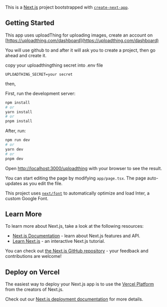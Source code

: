 This is a [Next.js](https://nextjs.org/) project bootstrapped with [`create-next-app`](https://github.com/vercel/next.js/tree/canary/packages/create-next-app).

## Getting Started

This app uses uploadThing for uploading images,
create an account on [https://uploadthing.com/dashboard](https://uploadthing.com/dashboard)

You will use github to and after it will ask you to create a project, then go ahead and create it.

copy your uploadthingthing secret into .env file

```
UPLOADTHING_SECRET=your secret
```
then,

First, run the development server:

```bash
npm install
# or
yarn install
# or
pnpm install
```
After, run:

```bash
npm run dev
# or
yarn dev
# or
pnpm dev
```

Open [http://localhost:3000/uploadthing](http://localhost:3000/uploadthing) with your browser to see the result.

You can start editing the page by modifying `app/page.tsx`. The page auto-updates as you edit the file.

This project uses [`next/font`](https://nextjs.org/docs/basic-features/font-optimization) to automatically optimize and load Inter, a custom Google Font.

## Learn More

To learn more about Next.js, take a look at the following resources:

- [Next.js Documentation](https://nextjs.org/docs) - learn about Next.js features and API.
- [Learn Next.js](https://nextjs.org/learn) - an interactive Next.js tutorial.

You can check out [the Next.js GitHub repository](https://github.com/vercel/next.js/) - your feedback and contributions are welcome!

## Deploy on Vercel

The easiest way to deploy your Next.js app is to use the [Vercel Platform](https://vercel.com/new?utm_medium=default-template&filter=next.js&utm_source=create-next-app&utm_campaign=create-next-app-readme) from the creators of Next.js.

Check out our [Next.js deployment documentation](https://nextjs.org/docs/deployment) for more details.
